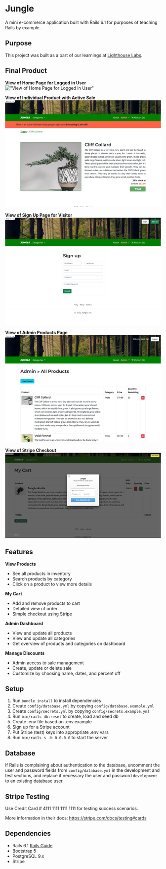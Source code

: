# Jungle

A mini e-commerce application built with Rails 6.1 for purposes of teaching Rails by example.

## Purpose
This project was built as a part of our learnings at [Lighthouse Labs](https://www.lighthouselabs.ca).

## Final Product
**View of Home Page for Logged in User**
!["View of Home Page for Logged in User"](docs/images/home_page.png)

**View of Individual Product with Active Sale**
!["View of Individual Product on Active Sale"](docs/images/product_sale.png)

**View of Sign Up Page for Visitor**
!["View of Sign Up Page for Visitor"](docs/images/sign_up.png)

**View of Admin Products Page**
!["View of Admin Products Page"](docs/images/admin_products.png)

**View of Stripe Checkout**
!["View of Stripe Checkout"](docs/images/stripe_checkout.png)

## Features
**View Products**
- See all products in inventory
- Search products by category
- Click on a product to view more details

**My Cart**
- Add and remove products to cart
- Detailed view of order
- Simple checkout using Stripe

**Admin Dashboard**
- View and update all products
- View and update all categories
- Get overview of products and categories on dashboard

**Manage Discounts**
- Admin access to sale management
- Create, update or delete sale
- Customize by choosing name, dates, and percent off


## Setup

1. Run `bundle install` to install dependencies
2. Create `config/database.yml` by copying `config/database.example.yml`
3. Create `config/secrets.yml` by copying `config/secrets.example.yml`
4. Run `bin/rails db:reset` to create, load and seed db
5. Create .env file based on .env.example
6. Sign up for a Stripe account
7. Put Stripe (test) keys into appropriate .env vars
8. Run `bin/rails s -b 0.0.0.0` to start the server

## Database

If Rails is complaining about authentication to the database, uncomment the user and password fields from `config/database.yml` in the development and test sections, and replace if necessary the user and password `development` to an existing database user.

## Stripe Testing

Use Credit Card # 4111 1111 1111 1111 for testing success scenarios.

More information in their docs: <https://stripe.com/docs/testing#cards>

## Dependencies

- Rails 6.1 [Rails Guide](http://guides.rubyonrails.org/v6.1/)
- Bootstrap 5
- PostgreSQL 9.x
- Stripe
